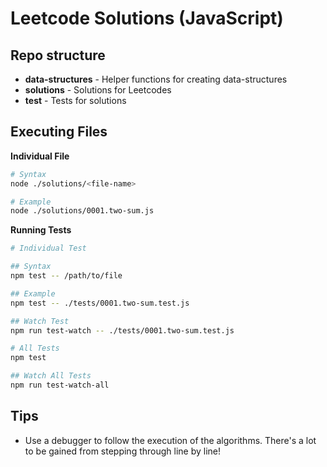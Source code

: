 # Leetcode Solutions (JavaScript)

## Repo structure

- **data-structures** - Helper functions for creating data-structures
- **solutions** - Solutions for Leetcodes
- **test** - Tests for solutions

## Executing Files

**Individual File**

```bash
# Syntax
node ./solutions/<file-name>

# Example
node ./solutions/0001.two-sum.js
```

**Running Tests**

```bash
# Individual Test

## Syntax
npm test -- /path/to/file

## Example
npm test -- ./tests/0001.two-sum.test.js

## Watch Test
npm run test-watch -- ./tests/0001.two-sum.test.js

# All Tests
npm test

## Watch All Tests
npm run test-watch-all
```

## Tips

- Use a debugger to follow the execution of the algorithms. There's a lot to be gained from stepping through line by line!
